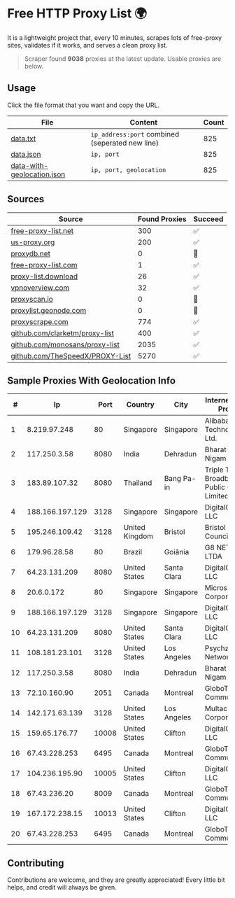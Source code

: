 
# Free HTTP Proxy List 🌍

It is a lightweight project that, every 10 minutes, scrapes lots of free-proxy sites, validates if it works, and serves a clean proxy list.


> Scraper found **9038** proxies at the latest update. Usable proxies are below.

## Usage

Click the file format that you want and copy the URL.


|File|Content|Count|
|----|-------|-----|
|[data.txt](https://raw.githubusercontent.com/themiralay/Proxy-List-World/master/data.txt)|`ip_address:port` combined (seperated new line)|825|
|[data.json](https://raw.githubusercontent.com/themiralay/Proxy-List-World/master/data.json)|`ip, port`|825|
|[data-with-geolocation.json](https://raw.githubusercontent.com/themiralay/Proxy-List-World/master/data-with-geolocation.json)|`ip, port, geolocation`|825|

## Sources

|Source|Found Proxies|Succeed|
|------|-------------|-------|
|[free-proxy-list.net](https://free-proxy-list.net)|300|✅|
|[us-proxy.org](https://www.us-proxy.org)|200|✅|
|[proxydb.net](http://proxydb.net)|0|🚫|
|[free-proxy-list.com](https://free-proxy-list.com/?page=&port=&type%5B%5D=http&type%5B%5D=https&up_time=0&search=Search)|1|✅|
|[proxy-list.download](https://www.proxy-list.download/HTTP)|26|✅|
|[vpnoverview.com](https://vpnoverview.com/privacy/anonymous-browsing/free-proxy-servers)|32|✅|
|[proxyscan.io](https://www.proxyscan.io)|0|🚫|
|[proxylist.geonode.com](https://proxylist.geonode.com/api/proxy-list?limit=300&page=1&sort_by=lastChecked&sort_type=desc&protocols=http,https)|0|🚫|
|[proxyscrape.com](https://api.proxyscrape.com/v2/?request=displayproxies&protocol=http&timeout=10000&country=all&ssl=all&anonymity=all)|774|✅|
|[github.com/clarketm/proxy-list](https://raw.githubusercontent.com/clarketm/proxy-list/master/proxy-list-raw.txt)|400|✅|
|[github.com/monosans/proxy-list](https://raw.githubusercontent.com/monosans/proxy-list/main/proxies/http.txt)|2035|✅|
|[github.com/TheSpeedX/PROXY-List](https://raw.githubusercontent.com/TheSpeedX/PROXY-List/master/http.txt)|5270|✅|


## Sample Proxies With Geolocation Info

|#|Ip|Port|Country|City|Internet Service Provider|
|-|--|----|-------|----|-------------------------|
|1|8.219.97.248|80|Singapore|Singapore|Alibaba (US) Technology Co., Ltd.|
|2|117.250.3.58|8080|India|Dehradun|Bharat Sanchar Nigam Ltd|
|3|183.89.107.32|8080|Thailand|Bang Pa-in|Triple T Broadband Public Company Limited|
|4|188.166.197.129|3128|Singapore|Singapore|DigitalOcean, LLC|
|5|195.246.109.42|3128|United Kingdom|Bristol|Bristol City Council|
|6|179.96.28.58|80|Brazil|Goiânia|G8 NETWORKS LTDA|
|7|64.23.131.209|8080|United States|Santa Clara|DigitalOcean, LLC|
|8|20.6.0.172|80|Singapore|Singapore|Microsoft Corporation|
|9|188.166.197.129|3128|Singapore|Singapore|DigitalOcean, LLC|
|10|64.23.131.209|8080|United States|Santa Clara|DigitalOcean, LLC|
|11|108.181.23.101|3128|United States|Los Angeles|Psychz Networks|
|12|117.250.3.58|8080|India|Dehradun|Bharat Sanchar Nigam Ltd|
|13|72.10.160.90|2051|Canada|Montreal|GloboTech Communications|
|14|142.171.63.139|3128|United States|Los Angeles|Multacom Corporation|
|15|159.65.176.77|10008|United States|Clifton|DigitalOcean, LLC|
|16|67.43.228.253|6495|Canada|Montreal|GloboTech Communications|
|17|104.236.195.90|10005|United States|Clifton|DigitalOcean, LLC|
|18|67.43.236.20|8009|Canada|Montreal|GloboTech Communications|
|19|167.172.238.15|10013|United States|Clifton|DigitalOcean, LLC|
|20|67.43.228.253|6495|Canada|Montreal|GloboTech Communications|



## Contributing

Contributions are welcome, and they are greatly appreciated! Every
little bit helps, and credit will always be given.

